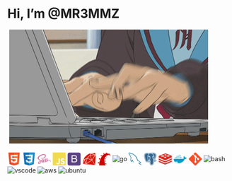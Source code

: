 # Hi, I’m @MR3MMZ

<img src="https://miro.medium.com/max/384/0*A6EB_Ykks5bPp_rM.gif" alt="">
<img src="https://raw.githubusercontent.com/MR3MMZ/MR3MMZ/main/about.gif" alt="" >

<div style="display: inline_block"><br>
  <img align="center" alt="HTML" height="30" src="https://raw.githubusercontent.com/devicons/devicon/master/icons/html5/html5-original.svg">
  <img align="center" alt="CSS" height="30" src="https://raw.githubusercontent.com/devicons/devicon/master/icons/css3/css3-original.svg">
  <img align="center" alt="Sass" height="30" src="https://raw.githubusercontent.com/devicons/devicon/master/icons/sass/sass-original.svg">
  <img align="center" alt="Js" height="30" src="https://raw.githubusercontent.com/devicons/devicon/master/icons/javascript/javascript-plain.svg">
  <img align="center" alt="Bootstrap" height="30" src="https://raw.githubusercontent.com/devicons/devicon/master/icons/bootstrap/bootstrap-plain.svg">
  <img align="center" alt="ruby" height="30" src="https://raw.githubusercontent.com/devicons/devicon/master/icons/ruby/ruby-plain.svg">
  <img align="center" alt="rails" height="30" src="https://raw.githubusercontent.com/devicons/devicon/master/icons/rails/rails-plain.svg">
  <img align="center" alt="go" height="30" src="https://cdn.jsdelivr.net/gh/devicons/devicon/icons/go/go-original.svg">
  <img align="center" alt="mysql" height="30" src="https://raw.githubusercontent.com/devicons/devicon/master/icons/mysql/mysql-plain.svg">
  <img align="center" alt="postgresql" height="30" src="https://raw.githubusercontent.com/devicons/devicon/master/icons/postgresql/postgresql-plain.svg">
  <img align="center" alt="redis" height="30" src="https://raw.githubusercontent.com/devicons/devicon/master/icons/redis/redis-plain.svg">
  <img align="center" alt="docker" height="30" src="https://raw.githubusercontent.com/devicons/devicon/master/icons/docker/docker-plain.svg">
  <img align="center" alt="git" height="30" src="https://raw.githubusercontent.com/devicons/devicon/master/icons/git/git-plain.svg">
  <img align="center" alt="bash" height="30" src="https://cdn.jsdelivr.net/gh/devicons/devicon/icons/bash/bash-original.svg">
  <img align="center" alt="vscode" height="30" src="https://cdn.icon-icons.com/icons2/2107/PNG/512/file_type_vscode_icon_130084.png">
  <img align="center" alt="aws" height="30" src="https://download.logo.wine/logo/Amazon_Web_Services/Amazon_Web_Services-Logo.wine.png">
  <img align="center" alt="ubuntu" height="30" src="https://cdn.jsdelivr.net/gh/devicons/devicon/icons/ubuntu/ubuntu-plain.svg">
</div>

<!---
MR3MMZ/MR3MMZ is a ✨ special ✨ repository because its `README.md` (this file) appears on your GitHub profile.
You can click the Preview link to take a look at your changes.
--->
